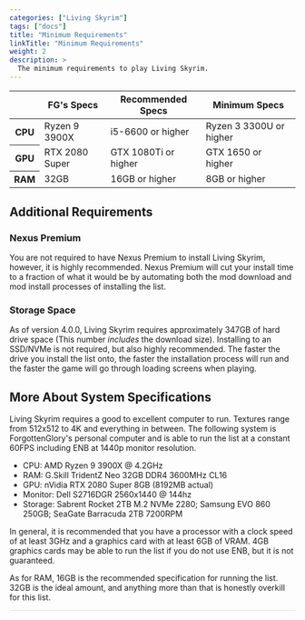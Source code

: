 ```yaml
---
categories: ["Living Skyrim"]
tags: ["docs"] 
title: "Minimum Requirements"
linkTitle: "Minimum Requirements"
weight: 2
description: >
  The minimum requirements to play Living Skyrim.
---
```


<table>
  <tr>
    <th></th>
    <th style="border-bottom: 1px solid;">FG's Specs</th>
    <th style="border-bottom: 1px solid;">Recommended Specs</th>
    <th style="border-bottom: 1px solid;">Minimum Specs</th>
  </tr>
  <tr>
    <th>CPU</th>
    <td>Ryzen 9 3900X</td>
    <td>i5-6600 or higher</td>
    <td>Ryzen 3 3300U or higher</td>
  </tr>
  <tr>
    <th>GPU</th>
    <td>RTX 2080 Super</td>
    <td>GTX 1080Ti or higher</td>
    <td>GTX 1650 or higher</td>
  </tr>
  <tr>
    <th>RAM</th>
    <td>32GB</td>
    <td>16GB or higher</td>
    <td>8GB or higher</td>
  </tr>
</table>

## Additional Requirements
### Nexus Premium
You are not required to have Nexus Premium to install Living Skyrim, however, it is highly recommended. Nexus Premium will cut your install time to a fraction of what it would be by automating both the mod download and mod install processes of installing the list.

### Storage Space
As of version 4.0.0, Living Skyrim requires approximately 347GB of hard drive space (This number *includes* the download size). Installing to an SSD/NVMe is not required, but also highly recommended. The faster the drive you install the list onto, the faster the installation process will run and the faster the game will go through loading screens when playing.

## More About System Specifications
Living Skyrim requires a good to excellent computer to run. Textures range from 512x512 to 4K and everything in between. The following system is ForgottenGlory's personal computer and is able to run the list at a constant 60FPS including ENB at 1440p monitor resolution.

- CPU: AMD Ryzen 9 3900X @ 4.2GHz
- RAM: G.Skill TridentZ Neo 32GB DDR4 3600MHz CL16
- GPU: nVidia RTX 2080 Super 8GB (8192MB actual)
- Monitor: Dell S2716DGR 2560x1440 @ 144hz
- Storage: Sabrent Rocket 2TB M.2 NVMe 2280; Samsung EVO 860 250GB; SeaGate Barracuda 2TB 7200RPM

In general, it is recommended that you have a processor with a clock speed of at least 3GHz and a graphics card with at least 6GB of VRAM. 4GB graphics cards may be able to run the list if you do not use ENB, but it is not guaranteed.

As for RAM, 16GB is the recommended specification for running the list. 32GB is the ideal amount, and anything more than that is honestly overkill for this list.

<hr style="background-color: #dee2e6;"></hr>